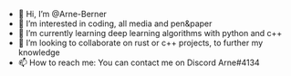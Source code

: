 - 👋 Hi, I’m @Arne-Berner
- 👀 I’m interested in coding, all media and pen&paper
- 🌱 I’m currently learning deep learning algorithms with python and c++
- 💞️ I’m looking to collaborate on rust or c++ projects, to further my knowledge
- 📫 How to reach me: You can contact me on Discord Arne#4134

<!---
Arne-Berner/Arne-Berner is a ✨ special ✨ repository because its `README.md` (this file) appears on your GitHub profile.
You can click the Preview link to take a look at your changes.
--->
